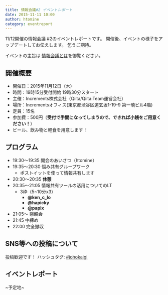 ```yaml
---
title: 情報会議#2 イベントレポート
date: 2015-11-11 10:00
author: htomine
category: eventreport
---
```


11/12開催の情報会議 #2のイベントレポートです。
開催後、イベントの様子をアップデートしてお伝えします。
乞うご期待。

イベントの主旨は [情報会議とは](http://johokaigi.org/)を御覧ください。

## 開催概要

- 開催日：2015年11月12日（木）
- 時間：19時15分受付開始 19時30分スタート
- 主催：Increments株式会社（Qiita/Qiita:Team運営会社）
- 場所：Incrementsオフィス(東京都渋谷区道玄坂1-19-9 第一暁ビル4階)
- 定員：15名
- 参加費：500円（**受付で手間になってしまうので、できれば小銭をご用意ください！**）
- ビール、飲み物と軽食を用意します！

## プログラム

- 19:30〜19:35 開会のあいさつ（htomine）
- 19:35〜20:30 悩み共有グループワーク
    - ポストイットを使って情報共有します
- 20:30〜20:35 **休憩**
- 20:35〜21:05 情報共有ツールの活用についてのLT
    - 3枠（5~10分x3）
        - **@ken_c_lo**
        - **@hapicky**
        - **@papix**
- 21:05〜 懇親会
- 21:45 中締め
- 22:00 完全撤収

## SNS等への投稿について
投稿歓迎です！
ハッシュタグ: [#johokaigi](https://twitter.com/hashtag/johokaigi)

## イベントレポート

~予定地~

